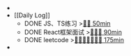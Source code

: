 -
- [[Daily Log]]
	- DONE JS、TS练习 >[🍅🍅 50min](#agenda-pomo://?t=f-1691241036702-1500%2Cf-1691242541957-1500)
	- DONE React框架面试 >[🍅🍅🍅 90min](#agenda-pomo://?t=f-1691244092446-1500%2Cf-1691245783450-1500%2Cf-1691247368024-1500%2Cp-1691249120596-856)
	- DONE leetcode >[🍅🍅🍅🍅🍅🍅🍅 175min](#agenda-pomo://?t=f-1691218954967-1500%2Cf-1691222708242-1500%2Cf-1691224874474-1500%2Cf-1691227733937-1500%2Cf-1691231414950-1500%2Cf-1691237501058-1500%2Cf-1691239006080-1500)
-